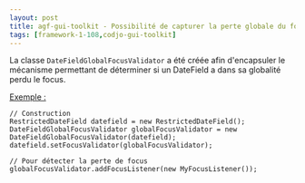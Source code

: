 ```yaml
---
layout: post
title: agf-gui-toolkit - Possibilité de capturer la perte globale du focus d'un composant DateField
tags: [framework-1-108,codjo-gui-toolkit]
---
```

La classe ```DateFieldGlobalFocusValidator``` a été créée afin d'encapsuler le mécanisme permettant de déterminer si un DateField a dans sa globalité perdu le focus. 

<u>Exemple :</u>
```
// Construction
RestrictedDateField datefield = new RestrictedDateField();
DateFieldGlobalFocusValidator globalFocusValidator = new DateFieldGlobalFocusValidator(datefield);
datefield.setFocusValidator(globalFocusValidator);

// Pour détecter la perte de focus
globalFocusValidator.addFocusListener(new MyFocusListener());
```